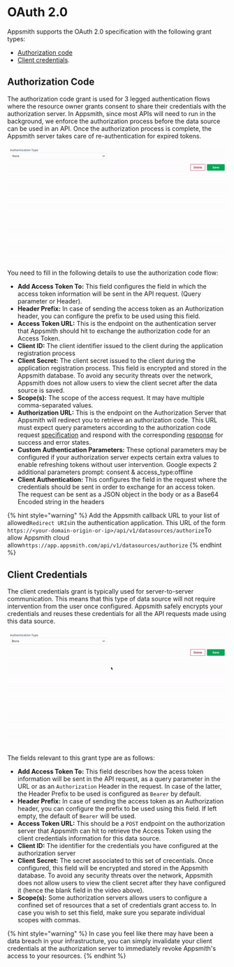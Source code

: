 # OAuth 2.0

Appsmith supports the OAuth 2.0 specification with the following grant types: 

* [Authorization code](https://tools.ietf.org/html/rfc6749#section-1.3.1) 
* [Client credentials](https://tools.ietf.org/html/rfc6749#section-1.3.4).

## Authorization Code

The authorization code grant is used for 3 legged authentication flows where the resource owner grants consent to share their credentials with the authorization server. In Appsmith, since most APIs will need to run in the background, we enforce the authorization process before the data source can be used in an API. Once the authorization process is complete, the Appsmith server takes care of re-authentication for expired tokens.

![](../../../../.gitbook/assets/authorization_code.gif)

You need to fill in the following details to use the authorization code flow:

* **Add Access Token To:** This field configures the field in which the access token information will be sent in the API request. \(Query parameter or Header\).
* **Header Prefix:** In case of sending the access token as an Authorization header, you can configure the prefix to be used using this field.
* **Access Token URL:** This is the endpoint on the authentication server that Appsmith should hit to exchange the authorization code for an Access Token.
* **Client ID:** The client identifier issued to the client during the application registration process
* **Client Secret:** The client secret issued to the client during the application registration process. This field is encrypted and stored in the Appsmith database. To avoid any security threats over the network, Appsmith does not allow users to view the client secret after the data source is saved.
* **Scope\(s\):** The scope of the access request. It may have multiple comma-separated values.
* **Authorization URL:** This is the endpoint on the Authorization Server that Appsmith will redirect you to retrieve an authorization code. This URL must expect query parameters according to the authorization code request [specification](https://tools.ietf.org/html/rfc6749#section-4.1.1) and respond with the corresponding [response](https://tools.ietf.org/html/rfc6749#section-4.1.2) for success and error states.
* **Custom Authentication Parameters:** These optional parameters may be configured if your authorization server expects certain extra values to enable refreshing tokens without user intervention. Google expects 2 additional parameters prompt: consent & access\_type:offline
* **Client Authentication:** This configures the field in the request where the credentials should be sent in order to exchange for an access token. The request can be sent as a JSON object in the body or as a Base64 Encoded string in the headers

{% hint style="warning" %}
Add the Appsmith callback URL to your list of allowed`Redirect URIs`in the authentication application. This URL of the form `https://<your-domain-origin-or-ip>/api/v1/datasources/authorize`To allow Appsmith cloud allow`https://app.appsmith.com/api/v1/datasources/authorize`
{% endhint %}

## Client Credentials

The client credentials grant is typically used for server-to-server communication. This means that this type of data source will not require intervention from the user once configured. Appsmith safely encrypts your credentials and reuses these credentials for all the API requests made using this data source.

![](../../../../.gitbook/assets/client-credentials.gif)

The fields relevant to this grant type are as follows:

* **Add Access Token To:** This field describes how the acess token information will be sent in the API request, as a query parameter in the URL or as an `Authorization` Header in the request. In case of the latter, the Header Prefix to be used is configured as `Bearer` by default.
* **Header Prefix:** In case of sending the access token as an Authorization header, you can configure the prefix to be used using this field. If left empty, the default of `Bearer` will be used.
* **Access Token URL:** This should be a `POST` endpoint on the authorization server that Appsmith can hit to retrieve the Access Token using the client credentials information for this data source.
* **Client ID:** The identifier for the credentials you have configured at the authorization server
* **Client Secret:** The secret associated to this set of crecentials. Once configured, this field will be encrypted and stored in the Appsmith database. To avoid any security threats over the network, Appsmith does not allow users to view the client secret after they have configured it \(hence the blank field in the video above\).
* **Scope\(s\):** Some authorization servers allows users to configure a confined set of resources that a set of credentials grant access to. In case you wish to set this field, make sure you separate individual scopes with commas.

{% hint style="warning" %}
In case you feel like there may have been a data breach in your infrastructure, you can simply invalidate your client credentials at the authorization server to immediately revoke Appsmith's access to your resources.
{% endhint %}

